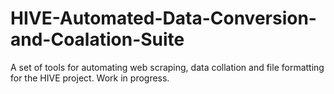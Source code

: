 # HIVE-Automated-Data-Conversion-and-Coalation-Suite
A set of tools for automating web scraping, data collation and file formatting for the HIVE project. Work in progress.
